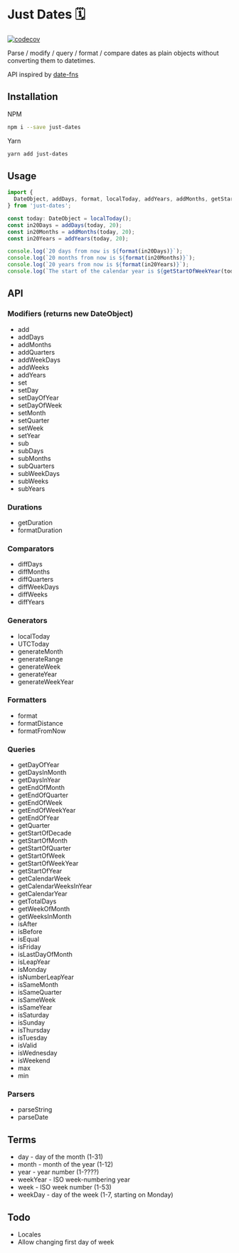 # Just Dates 🗓

[![codecov](https://codecov.io/gh/lukepearson/just-dates/branch/master/graph/badge.svg)](https://codecov.io/gh/lukepearson/just-dates)


Parse / modify / query / format / compare dates as plain objects without converting them to datetimes.

API inspired by [date-fns](https://date-fns.org/)

## Installation

NPM
```bash
npm i --save just-dates
```
Yarn
```bash
yarn add just-dates
```

## Usage

```js
import { 
  DateObject, addDays, format, localToday, addYears, addMonths, getStartOfWeekYear 
} from 'just-dates';

const today: DateObject = localToday();
const in20Days = addDays(today, 20);
const in20Months = addMonths(today, 20);
const in20Years = addYears(today, 20);

console.log(`20 days from now is ${format(in20Days)}`);
console.log(`20 months from now is ${format(in20Months)}`);
console.log(`20 years from now is ${format(in20Years)}`);
console.log(`The start of the calendar year is ${getStartOfWeekYear(today)}`);
```

## API
### Modifiers (returns new DateObject)
* add
* addDays
* addMonths
* addQuarters
* addWeekDays
* addWeeks
* addYears
* set
* setDay
* setDayOfYear
* setDayOfWeek
* setMonth
* setQuarter
* setWeek
* setYear
* sub
* subDays
* subMonths
* subQuarters
* subWeekDays
* subWeeks
* subYears

### Durations
* getDuration
* formatDuration

### Comparators
* diffDays
* diffMonths
* diffQuarters
* diffWeekDays
* diffWeeks
* diffYears

### Generators
* localToday
* UTCToday
* generateMonth
* generateRange
* generateWeek
* generateYear
* generateWeekYear

### Formatters
* format
* formatDistance
* formatFromNow

### Queries
* getDayOfYear
* getDaysInMonth
* getDaysInYear
* getEndOfMonth
* getEndOfQuarter
* getEndOfWeek
* getEndOfWeekYear
* getEndOfYear
* getQuarter
* getStartOfDecade
* getStartOfMonth
* getStartOfQuarter
* getStartOfWeek
* getStartOfWeekYear
* getStartOfYear
* getCalendarWeek
* getCalendarWeeksInYear
* getCalendarYear
* getTotalDays
* getWeekOfMonth
* getWeeksInMonth
* isAfter
* isBefore
* isEqual
* isFriday
* isLastDayOfMonth
* isLeapYear
* isMonday
* isNumberLeapYear
* isSameMonth
* isSameQuarter
* isSameWeek
* isSameYear
* isSaturday
* isSunday
* isThursday
* isTuesday
* isValid
* isWednesday
* isWeekend
* max
* min

### Parsers
* parseString
* parseDate

## Terms
* day - day of the month (1-31)
* month - month of the year (1-12)
* year - year number (1-????)
* weekYear - ISO week-numbering year 
* week - ISO week number (1-53)
* weekDay - day of the week (1-7, starting on Monday)

## Todo
* Locales
* Allow changing first day of week
